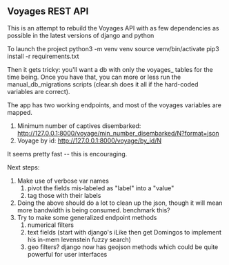 
## Voyages REST API

This is an attempt to rebuild the Voyages API with as few dependencies as possible in the latest versions of django and python

To launch the project
	python3 -m venv venv
	source venv/bin/activate
	pip3 install -r requirements.txt

Then it gets tricky: you'll want a db with only the voyages_ tables for the time being. Once you have that, you can more or less run the manual_db_migrations scripts (clear.sh does it all if the hard-coded variables are correct).

The app has two working endpoints, and most of the voyages variables are mapped.

1. Minimum number of captives disembarked: http://127.0.0.1:8000/voyage/min_number_disembarked/N?format=json
1. Voyage by id: http://127.0.0.1:8000/voyage/by_id/N

It seems pretty fast -- this is encouraging.

Next steps:
1. Make use of verbose var names
	1. pivot the fields mis-labeled as "label" into a "value"
	1. tag those with their labels
1. Doing the above should do a lot to clean up the json, though it will mean more bandwidth is being consumed. benchmark this?
1. Try to make some generalized endpoint methods
	1. numerical filters
	1. text fields (start with django's iLike then get Domingos to implement his in-mem levenstein fuzzy search)
	1. geo filters? django now has geojson methods which could be quite powerful for user interfaces
